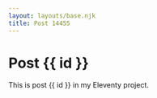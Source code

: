 ```yaml
---
layout: layouts/base.njk
title: Post 14455
---
```


# Post {{ id }}

This is post {{ id }} in my Eleventy project.
